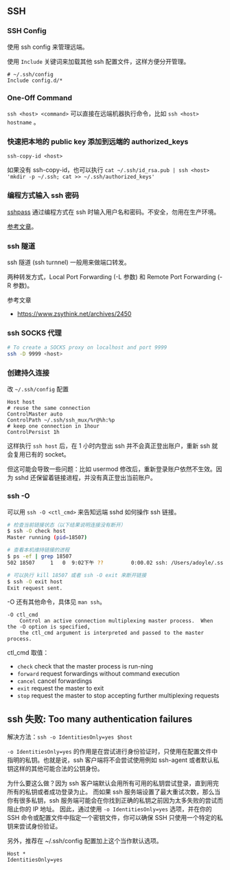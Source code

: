 ## SSH

### SSH Config

使用 ssh config 来管理远端。

使用 `Include` 关键词来加载其他 ssh 配置文件，这样方便分开管理。

```
# ~/.ssh/config
Include config.d/*
```

### One-Off Command

`ssh <host> <command>` 可以直接在远端机器执行命令，比如 `ssh <host> hostname` 。

### 快速把本地的 public key 添加到远端的 authorized_keys

`ssh-copy-id <host>`

如果没有 ssh-copy-id，也可以执行 `cat ~/.ssh/id_rsa.pub | ssh <host> 'mkdir -p ~/.ssh; cat >> ~/.ssh/authorized_keys'`

### 编程方式输入 ssh 密码

[sshpass](https://github.com/kevinburke/sshpass) 通过编程方式在 ssh 时输入用户名和密码。不安全，勿用在生产环境。

[参考文章](https://linux.cn/article-8086-1.html)。

### ssh 隧道

ssh 隧道 (ssh turnnel) 一般用来做端口转发。

两种转发方式，Local Port Forwarding (-L 参数) 和 Remote Port Forwarding (-R 参数)。

参考文章

- https://www.zsythink.net/archives/2450

### ssh SOCKS 代理

```sh
# To create a SOCKS proxy on localhost and port 9999
ssh -D 9999 <host>
```

### 创建持久连接

改 `~/.ssh/config` 配置

```
Host host
# reuse the same connection
ControlMaster auto
ControlPath ~/.ssh/ssh_mux/%r@%h:%p
# keep one connection in 1hour
ControlPersist 1h
```

这样执行 `ssh host` 后，在 1 小时内登出 ssh 并不会真正登出账户，重新 ssh 就会复用已有的 socket。

但这可能会导致一些问题：比如 usermod 修改后，重新登录账户依然不生效。因为 sshd 还保留着链接进程，并没有真正登出当前账户。

### ssh -O

可以用 `ssh -O <ctl_cmd>` 来告知远端 sshd 如何操作 ssh 链接。

```sh
# 检查当前链接状态（以下结果说明连接没有断开）
$ ssh -O check host
Master running (pid=18507)

# 查看本机维持链接的进程
$ ps -ef | grep 18507
502 18507     1   0  9:02下午 ??         0:00.02 ssh: /Users/adoyle/.ssh/ssh_mux/adoyle@127.0.0.1:22 [mux]

# 可以执行 kill 18507 或者 ssh -O exit 来断开链接
$ ssh -O exit host
Exit request sent.
```

-O 还有其他命令，具体见 `man ssh`。

```
-O ctl_cmd
    Control an active connection multiplexing master process.  When the -O option is specified,
    the ctl_cmd argument is interpreted and passed to the master process.
```

ctl_cmd 取值：

- `check` check that the master process is run-ning
- `forward` request forwardings without command execution
- `cancel` cancel forwardings
- `exit` request the master to exit
- `stop` request the master to stop accepting further multiplexing requests

## ssh 失败: Too many authentication failures

解决方法：`ssh -o IdentitiesOnly=yes $host`

`-o IdentitiesOnly=yes` 的作用是在尝试进行身份验证时，只使用在配置文件中指明的私钥。也就是说，ssh 客户端将不会尝试使用例如 ssh-agent 或者默认私钥这样的其他可能合法的公钥身份。

为什么要这么做？因为 ssh 客户端默认会用所有可用的私钥尝试登录，直到用完所有的私钥或者成功登录为止。
而如果 ssh 服务端设置了最大重试次数，那么当你有很多私钥，ssh 服务端可能会在你找到正确的私钥之前因为太多失败的尝试而阻止你的 IP 地址。
因此，通过使用 `-o IdentitiesOnly=yes` 选项，并在你的 SSH 命令或配置文件中指定一个密钥文件，你可以确保 SSH 只使用一个特定的私钥来尝试身份验证。

另外，推荐在 ~/.ssh/config 配置加上这个当作默认选项。

```
Host *
IdentitiesOnly=yes
```
